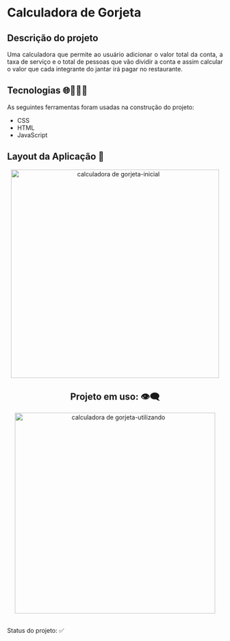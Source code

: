 # Calculadora de Gorjeta

## Descrição do projeto
<p align="justify">Uma calculadora que permite ao usuário adicionar o valor total da conta, a taxa de serviço e o total de pessoas que vão dividir a conta e assim calcular o valor que cada integrante do jantar irá pagar no restaurante. </p>

## Tecnologias 🌐👩🏻‍💻
<p align="justify">As seguintes ferramentas foram usadas na construção do projeto: </p>

 - CSS
 - HTML
 - JavaScript 

## Layout da Aplicação 💨

<div align="center"> 
  <img width="486" alt="calculadora de gorjeta-inicial" src="https://user-images.githubusercontent.com/89019231/153030815-0368871f-8972-4c52-acad-7200a9622032.png"
</div>
 
 ## Projeto em uso: 👁‍🗨 
 <div align="center">
   <img width="468" alt="calculadora de gorjeta-utilizando" src="https://user-images.githubusercontent.com/89019231/153032303-7265474f-13e4-4b07-b89a-252b55b46060.png"
 </div>
  
  
  <br>
  <br>
  <p align="justify">Status do projeto: ✅ </p>
